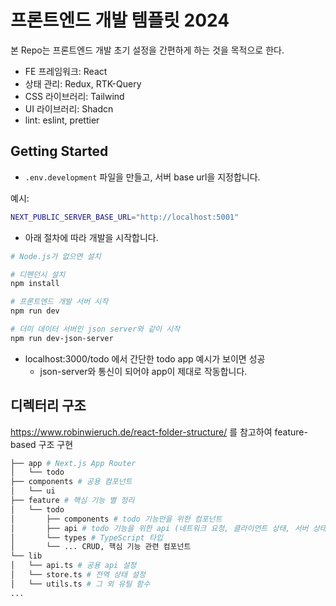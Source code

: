# 프론트엔드 개발 템플릿 2024

본 Repo는 프론트엔드 개발 초기 설정을 간편하게 하는 것을 목적으로 한다.

- FE 프레임워크: React
- 상태 관리: Redux, RTK-Query
- CSS 라이브러리: Tailwind
- UI 라이브러리: Shadcn
- lint: eslint, prettier

## Getting Started

- `.env.development` 파일을 만들고, 서버 base url을 지정합니다.

예시:

```bash
NEXT_PUBLIC_SERVER_BASE_URL="http://localhost:5001"
```

- 아래 절차에 따라 개발을 시작합니다.

```bash
# Node.js가 없으면 설치

# 디펜던시 설치
npm install

# 프론트엔드 개발 서버 시작
npm run dev

# 더미 데이터 서버인 json server와 같이 시작
npm run dev-json-server
```

- localhost:3000/todo 에서 간단한 todo app 예시가 보이면 성공
  - json-server와 통신이 되어야 app이 제대로 작동합니다.

## 디렉터리 구조

https://www.robinwieruch.de/react-folder-structure/ 를 참고하여 feature-based 구조 구현

```bash
├── app # Next.js App Router
│   └── todo
├── components # 공용 컴포넌트
│   └── ui
├── feature # 핵심 기능 별 정리
│   └── todo
│       ├── components # todo 기능만을 위한 컴포넌트
│       ├── api # todo 기능을 위한 api (네트워크 요청, 클라이언트 상태, 서버 상태 관리 등)
│       └── types # TypeScript 타입
│       └── ... CRUD, 핵심 기능 관련 컴포넌트 
└── lib
│   └── api.ts # 공용 api 설정
│   └── store.ts # 전역 상태 설정
│   └── utils.ts # 그 외 유틸 함수
...
```

